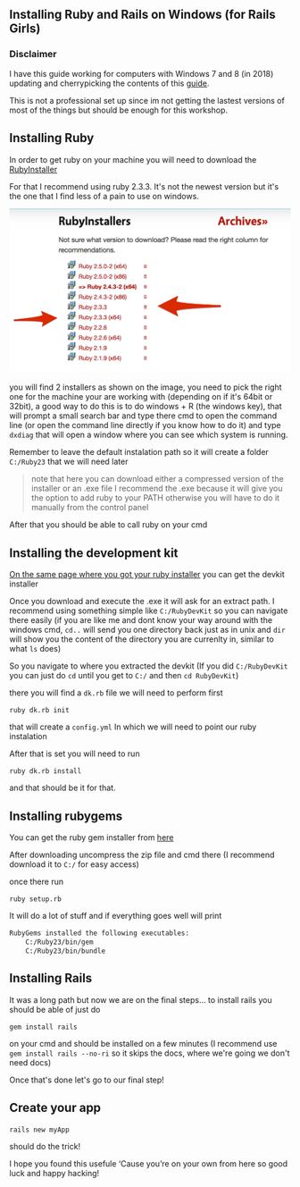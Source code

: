## Installing Ruby and Rails on Windows (for Rails Girls)

### Disclaimer

I have this guide working for computers with Windows 7 and 8 (in 2018) updating and cherrypicking the contents of this [guide](https://medium.com/ruby-on-rails-web-application-development/how-to-install-rubyonrails-on-windows-7-8-10-complete-tutorial-2017-fc95720ee059).

This is not a professional set up since im not getting the lastest versions of most of the things but should be enough for this workshop.



## Installing Ruby

In order to get ruby on your machine you will need to download the [RubyInstaller](https://rubyinstaller.org/)

For that I recommend using ruby 2.3.3. It's not the newest version but it's the one that I find less of a pain to use on windows.

![rubyinstaller](https://github.com/lucas-aragno/railsgirlsguide/blob/master/assets/rubyinstaller.png?raw=true)


you will find 2 installers as shown on the image, you need to pick the right one for the machine your are working with (depending on if it's 64bit or 32bit), a good way to do this is to do windows + R (the windows key), that will prompt a small search bar and type there cmd to open the command line (or open the command line directly if you know how to do it) and type `dxdiag` that will open a window where you can see which system is running.

Remember to leave the default instalation path so it will create a folder `C:/Ruby23` that we will need later


> note that here you can download either a compressed version of the installer or an .exe file I recommend the .exe because it will give you the option to add ruby to your PATH otherwise you will have to do it manually from the control panel



After that you should be able to call ruby on your cmd


## Installing the development kit

[On the same page where you got your ruby installer](https://rubyinstaller.org/downloads/) you can get the devkit installer


Once you download and execute the .exe it will ask for an extract path. I recommend using something simple like `C:/RubyDevKit` so you can navigate there easily (if you are like me and dont know your way around with the windows cmd, `cd..` will send you one directory back just as in unix and `dir` will show you the content of the directory you are currenlty in, similar to what `ls` does)

So you navigate to where you extracted the devkit (If you did `C:/RubyDevKit` you can just do `cd` until you get to `C:/` and then `cd RubyDevKit`)

there you will find a `dk.rb` file we will need to perform first

```
ruby dk.rb init
```

that will create a `config.yml` In which we will need to point our ruby instalation


After that is set you will need to run

```
ruby dk.rb install
```

and that should be it for that.


## Installing rubygems

You can get the ruby gem installer from [here](https://rubygems.org/pages/download)

After downloading uncompress the zip file and cmd there (I recommend download it to `C:/` for easy access)

once there run 

```
ruby setup.rb
```

It will do a lot of stuff and if everything goes well will print

```
RubyGems installed the following executables:
    C:/Ruby23/bin/gem
    C:/Ruby23/bin/bundle
```


## Installing Rails

It was a long path but now we are on the final steps... to install rails you should be able of just do

```
gem install rails
```

on your cmd and should be installed on a few minutes (I recommend use `gem install rails --no-ri` so it skips the docs, where we're going we don't need docs)

Once that's done let's go to our final step!

## Create your app

```
rails new myApp
```

should do the trick! 


I hope you found this usefule ‘Cause you’re on your own from here so good luck and happy hacking!




